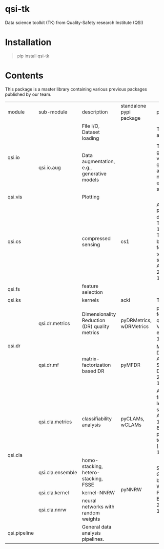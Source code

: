 # qsi-tk

 Data science toolkit (TK) from Quality-Safety research Institute (QSI)

# Installation

> pip install qsi-tk

# Contents

This package is a master library containing various previous packages published by our team.

<table>
    <tbody>
        <tr>
            <td>module</td>
            <td>sub-module</td>
            <td>description</td>
            <td>standalone pypi package</td>
            <td>publication</td>
        </tr>
        <tr>
            <td colspan = 1 rowspan = 2>qsi.io</td>
            <td>
            <td>File I/O, Dataset loading</td>
            <td></td>
            <td>TODO qsi-tk open datasets with algorithms</td>
        </tr>
        <tr>
            <td colspan = 1>qsi.io.aug</td>
            <td>Data augmentation, e.g., generative models</td>
            <td></td>
            <td>TODO Data aug with deep generative models. e.g., " variational autoencoders, generative adversarial networks, autoregressive models, normalizing flow models, energy-based models, and score-based models. "</td>
        </tr>
        <tr>
            <td colspan = 2>qsi.vis</td>
            <td>Plotting</td>
        </tr>
        <tr>
            <td colspan = 2>qsi.cs</td>
            <td>compressed sensing</td>
            <td>cs1</td>
            <td>Adaptive compressed sensing of Raman spectroscopic profiling data for discriminative tasks [J]. Talanta, 2020, doi: 10.1016/j.talanta.2019.120681
            <br/>
            Task-adaptive eigenvector-based projection (EBP) transform for compressed sensing: A case study of spectroscopic profiling sensor [J]. Analytical Science Advances. Chemistry Europe, 2021, doi: 10.1002/ansa.202100018
            </td>
        </tr>
        <tr>
            <td colspan = 2>qsi.fs</td>
            <td>feature selection</td>
        </tr>
        <tr>
            <td colspan = 2>qsi.ks</td>
            <td>kernels</td>
            <td>ackl</td>
            <td>TODO</td>
        </tr>
        <tr>
            <td rowspan = 2>qsi.dr</td>
            <td>qsi.dr.metrics</td>
            <td>Dimensionality Reduction (DR) quality metrics</td>
            <td>pyDRMetrics, wDRMetrics</td>
            <td>pyDRMetrics - A Python toolkit for dimensionality reduction quality assessment, Heliyon, Volume 7, Issue 2, 2021, e06199, ISSN 2405-8440, doi: 10.1016/j.heliyon.2021.e06199.</td>
        </tr>
        <tr>
            <td>qsi.dr.mf</td>
            <td>matrix-factorization based DR</td>
            <td>pyMFDR</td>
            <td>Matrix Factorization Based Dimensionality Reduction Algorithms - A Comparative Study on Spectroscopic Profiling Data [J], Analytical Chemistry, 2022. doi: 10.1021/acs.analchem.2c01922</td>
        </tr>
        <tr>
            <td rowspan = 4>qsi.cla</td>
            <td>qsi.cla.metrics</td>
            <td>classifiability analysis</td>
            <td>pyCLAMs, wCLAMs</td>
            <td>A unified classifiability analysis framework based on meta-learner and its application in spectroscopic profiling data [J]. Applied Intelligence, 2021, doi: 10.1007/s10489-021-02810-8
            <br/> 
            pyCLAMs: An integrated Python toolkit for classifiability analysis [J]. SoftwareX, 2022, doi: 10.1016/j.softx.2022.101007</td>
        </tr>
        <tr>
            <td>qsi.cla.ensemble</td>
            <td>homo-stacking, hetero-stacking, FSSE</td>
            <td rowspan = 3>pyNNRW</td>
            <td rowspan = 3>Spectroscopic Profiling-based Geographic Herb Identification by Neural Network with Random Weights [J]. Spectrochimica Acta Part A: Molecular and Biomolecular Spectroscopy, 2022, doi: 10.1016/j.saa.2022.121348</td>
        </tr>
        <tr>
            <td>qsi.cla.kernel</td>
            <td>kernel-NNRW</td>
        </tr>
        <tr>
            <td>qsi.cla.nnrw</td>
            <td>neural networks with random weights</td>
        </tr>
        <tr>
            <td rowspan = 1>qsi.pipeline</td>
            <td></td>
            <td>General data analysis pipelines.</td>
            <td></td>
            <td></td>
        </tr>
    </tbody>
</table>
